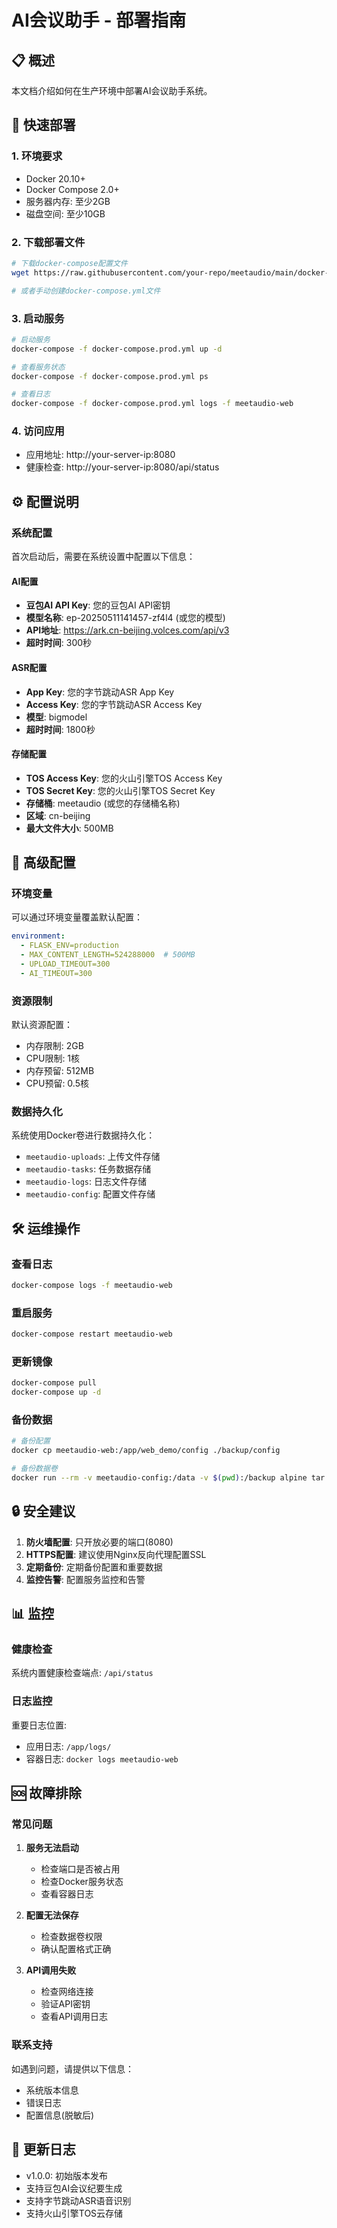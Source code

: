 # AI会议助手 - 部署指南

## 📋 概述

本文档介绍如何在生产环境中部署AI会议助手系统。

## 🚀 快速部署

### 1. 环境要求

- Docker 20.10+
- Docker Compose 2.0+
- 服务器内存: 至少2GB
- 磁盘空间: 至少10GB

### 2. 下载部署文件

```bash
# 下载docker-compose配置文件
wget https://raw.githubusercontent.com/your-repo/meetaudio/main/docker-compose.prod.yml

# 或者手动创建docker-compose.yml文件
```

### 3. 启动服务

```bash
# 启动服务
docker-compose -f docker-compose.prod.yml up -d

# 查看服务状态
docker-compose -f docker-compose.prod.yml ps

# 查看日志
docker-compose -f docker-compose.prod.yml logs -f meetaudio-web
```

### 4. 访问应用

- 应用地址: http://your-server-ip:8080
- 健康检查: http://your-server-ip:8080/api/status

## ⚙️ 配置说明

### 系统配置

首次启动后，需要在系统设置中配置以下信息：

#### AI配置
- **豆包AI API Key**: 您的豆包AI API密钥
- **模型名称**: ep-20250511141457-zf4l4 (或您的模型)
- **API地址**: https://ark.cn-beijing.volces.com/api/v3
- **超时时间**: 300秒

#### ASR配置
- **App Key**: 您的字节跳动ASR App Key
- **Access Key**: 您的字节跳动ASR Access Key
- **模型**: bigmodel
- **超时时间**: 1800秒

#### 存储配置
- **TOS Access Key**: 您的火山引擎TOS Access Key
- **TOS Secret Key**: 您的火山引擎TOS Secret Key
- **存储桶**: meetaudio (或您的存储桶名称)
- **区域**: cn-beijing
- **最大文件大小**: 500MB

## 🔧 高级配置

### 环境变量

可以通过环境变量覆盖默认配置：

```yaml
environment:
  - FLASK_ENV=production
  - MAX_CONTENT_LENGTH=524288000  # 500MB
  - UPLOAD_TIMEOUT=300
  - AI_TIMEOUT=300
```

### 资源限制

默认资源配置：
- 内存限制: 2GB
- CPU限制: 1核
- 内存预留: 512MB
- CPU预留: 0.5核

### 数据持久化

系统使用Docker卷进行数据持久化：
- `meetaudio-uploads`: 上传文件存储
- `meetaudio-tasks`: 任务数据存储
- `meetaudio-logs`: 日志文件存储
- `meetaudio-config`: 配置文件存储

## 🛠️ 运维操作

### 查看日志
```bash
docker-compose logs -f meetaudio-web
```

### 重启服务
```bash
docker-compose restart meetaudio-web
```

### 更新镜像
```bash
docker-compose pull
docker-compose up -d
```

### 备份数据
```bash
# 备份配置
docker cp meetaudio-web:/app/web_demo/config ./backup/config

# 备份数据卷
docker run --rm -v meetaudio-config:/data -v $(pwd):/backup alpine tar czf /backup/config-backup.tar.gz -C /data .
```

## 🔒 安全建议

1. **防火墙配置**: 只开放必要的端口(8080)
2. **HTTPS配置**: 建议使用Nginx反向代理配置SSL
3. **定期备份**: 定期备份配置和重要数据
4. **监控告警**: 配置服务监控和告警

## 📊 监控

### 健康检查
系统内置健康检查端点: `/api/status`

### 日志监控
重要日志位置:
- 应用日志: `/app/logs/`
- 容器日志: `docker logs meetaudio-web`

## 🆘 故障排除

### 常见问题

1. **服务无法启动**
   - 检查端口是否被占用
   - 检查Docker服务状态
   - 查看容器日志

2. **配置无法保存**
   - 检查数据卷权限
   - 确认配置格式正确

3. **API调用失败**
   - 检查网络连接
   - 验证API密钥
   - 查看API调用日志

### 联系支持

如遇到问题，请提供以下信息：
- 系统版本信息
- 错误日志
- 配置信息(脱敏后)

## 📝 更新日志

- v1.0.0: 初始版本发布
- 支持豆包AI会议纪要生成
- 支持字节跳动ASR语音识别
- 支持火山引擎TOS云存储

